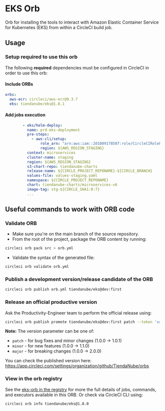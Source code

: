 # EKS Orb
Orb for installing the tools to interact with Amazon Elastic Container Service for Kubernetes (EKS) from within a
CircleCI build job.

## Usage

### Setup required to use this orb
The following **required** dependencies must be configured in CircleCI in order to use this orb:

#### Include ORBs
```yml
orbs:
  aws-ecr: circleci/aws-ecr@9.3.7
  eks: tiendanube/eks@1.8.1
```

#### Add jobs execution
```yml
        - eks/helm-deploy:
          name: prd-eks-deployment
          pre-steps:
            - aws-cli/setup:
                role_arn: "arn:aws:iam::201009178507:role/CircleCIRoleForOIDC_Generic"
                region: ${AWS_REGION_STAGING}
          context: microservices
          cluster-name: staging
          region: ${AWS_REGION_STAGING}
          s3-chart-repo: tiendanube-charts
          release-name: ${CIRCLE_PROJECT_REPONAME}-${CIRCLE_BRANCH}
          values-file: values-staging.yaml
          namespace: ${CIRCLE_PROJECT_REPONAME}
          chart: tiendanube-charts/microservices-v6
          image-tag: stg-${CIRCLE_SHA1:0:7}
          ...
```


## Useful commands to work with ORB code
### Validate ORB
- Make sure you're on the main branch of the source repository.
- From the root of the project, package the ORB content by running:

```bash
circleci orb pack src > orb.yml
```

- Validate the syntax of the generated file:

```bash
circleci orb validate orb.yml
```

### Publish a development version/release candidate of the ORB

```bash
circleci orb publish orb.yml tiendanube/eks@dev:first
```

### Release an official productive version
Ask the Productivity-Engineer team to perform the official release using:

```bash
circleci orb publish promote tiendanube/eks@dev:first patch --token 'value from orbs-token context'
```

**Note:** The version parameter can be one of:
- `patch` - for bug fixes and minor changes (1.0.0 → 1.0.1)
- `minor` - for new features (1.0.0 → 1.1.0) 
- `major` - for breaking changes (1.0.0 → 2.0.0)

You can check the published version here: https://app.circleci.com/settings/organization/github/TiendaNube/orbs

### View in the orb registry
See the [eks-orb in the registry](https://circleci.com/orbs/registry/orb/tiendanube/eks)
for more the full details of jobs, commands, and executors available in this ORB.
Or check via CircleCI CLI using:
```bash
circleci orb info tiendanube/eks@1.8.0
```
